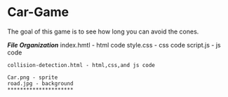 # Car-Game
The goal of this game is to see how long you can avoid the cones.

   ***File Organization***
    index.hmtl - html code
    style.css - css code
    script.js - js code
  
    collision-detection.html - html,css,and js code 
  
    Car.png - sprite
    road.jpg - background
    *********************
